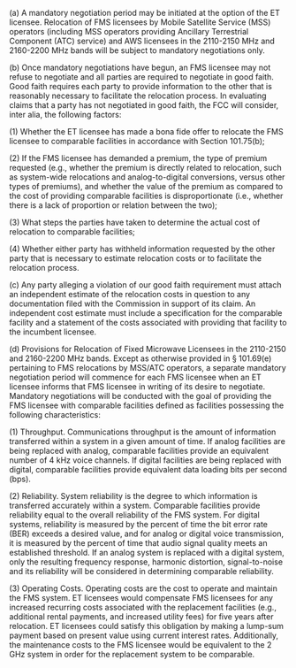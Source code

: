 (a) A mandatory negotiation period may be initiated at the option of the ET licensee. Relocation of FMS licensees by Mobile Satellite Service (MSS) operators (including MSS operators providing Ancillary Terrestrial Component (ATC) service) and AWS licensees in the 2110-2150 MHz and 2160-2200 MHz bands will be subject to mandatory negotiations only.

(b) Once mandatory negotiations have begun, an FMS licensee may not refuse to negotiate and all parties are required to negotiate in good faith. Good faith requires each party to provide information to the other that is reasonably necessary to facilitate the relocation process. In evaluating claims that a party has not negotiated in good faith, the FCC will consider, inter alia, the following factors:

(1) Whether the ET licensee has made a bona fide offer to relocate the FMS licensee to comparable facilities in accordance with Section 101.75(b);

(2) If the FMS licensee has demanded a premium, the type of premium requested (e.g., whether the premium is directly related to relocation, such as system-wide relocations and analog-to-digital conversions, versus other types of premiums), and whether the value of the premium as compared to the cost of providing comparable facilities is disproportionate (i.e., whether there is a lack of proportion or relation between the two);

(3) What steps the parties have taken to determine the actual cost of relocation to comparable facilities;

(4) Whether either party has withheld information requested by the other party that is necessary to estimate relocation costs or to facilitate the relocation process.

(c) Any party alleging a violation of our good faith requirement must attach an independent estimate of the relocation costs in question to any documentation filed with the Commission in support of its claim. An independent cost estimate must include a specification for the comparable facility and a statement of the costs associated with providing that facility to the incumbent licensee.

(d) Provisions for Relocation of Fixed Microwave Licensees in the 2110-2150 and 2160-2200 MHz bands. Except as otherwise provided in § 101.69(e) pertaining to FMS relocations by MSS/ATC operators, a separate mandatory negotiation period will commence for each FMS licensee when an ET licensee informs that FMS licensee in writing of its desire to negotiate. Mandatory negotiations will be conducted with the goal of providing the FMS licensee with comparable facilities defined as facilities possessing the following characteristics:

(1) Throughput. Communications throughput is the amount of information transferred within a system in a given amount of time. If analog facilities are being replaced with analog, comparable facilities provide an equivalent number of 4 kHz voice channels. If digital facilities are being replaced with digital, comparable facilities provide equivalent data loading bits per second (bps).

(2) Reliability. System reliability is the degree to which information is transferred accurately within a system. Comparable facilities provide reliability equal to the overall reliability of the FMS system. For digital systems, reliability is measured by the percent of time the bit error rate (BER) exceeds a desired value, and for analog or digital voice transmission, it is measured by the percent of time that audio signal quality meets an established threshold. If an analog system is replaced with a digital system, only the resulting frequency response, harmonic distortion, signal-to-noise and its reliability will be considered in determining comparable reliability.

(3) Operating Costs. Operating costs are the cost to operate and maintain the FMS system. ET licensees would compensate FMS licensees for any increased recurring costs associated with the replacement facilities (e.g., additional rental payments, and increased utility fees) for five years after relocation. ET licensees could satisfy this obligation by making a lump-sum payment based on present value using current interest rates. Additionally, the maintenance costs to the FMS licensee would be equivalent to the 2 GHz system in order for the replacement system to be comparable.

